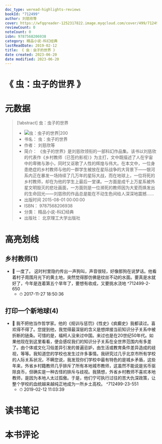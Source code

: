 ```yaml
---
doc_type: weread-highlights-reviews
bookId: "712499"
author: 刘慈欣等
cover: https://wfqqreader-1252317822.image.myqcloud.com/cover/499/712499/t7_712499.jpg
reviewCount: 0
noteCount: 0
isbn: 9787568206938
category: 精品小说-科幻经典
lastReadDate: 2019-02-12
title: 《 虫：虫子的世界 》
date created: 2023-06-20
date modified: 2023-06-20
---
```


# 《 虫：虫子的世界 》

# 元数据

> [!abstract] 虫：虫子的世界
> - ![ 虫：虫子的世界|200](https://wfqqreader-1252317822.image.myqcloud.com/cover/499/712499/t7_712499.jpg)
> - 书名： 虫：虫子的世界
> - 作者： 刘慈欣等
> - 简介： 《虫子的世界》是刘慈欣领衔的一部科幻作品集。该书以刘慈欣的代表作《乡村教师（已签约影视）》为主打，文中既描述了人在宇宙中的卑微与渺小，同时又讴歌了人性的辉煌与伟大。在本文中，一位身患绝症的乡村教师与他的一群学生被放在星际战争的大背景下——银河系内正在暴发一场持续了几万年的星际大战，而在地球上，一位将死的乡村教师，却在为他的学生上最后一堂课。一方面是成千上万星系被外星文明毁灭的悲壮画面，一方面则是一位濒死的教师因为大爱而焕发出的生命回光——刘慈欣的作品总是能在不动生色间给人深深地震撼……
> - 出版时间 2015-08-01 00:00:00
> - ISBN： 9787568206938
> - 分类： 精品小说-科幻经典
> - 出版社： 北京理工大学出版社

# 高亮划线

## 乡村教师(1)

- 📌 一度了。 这时村里隐约传出一声狗叫，声音很轻，好像那狗在说梦话。他看着村子周围月光下的黄土地，突然觉得那仿佛是纹丝不动的水面。要真是水就好了，今年是连着第五个旱年了，要想有收成，又要挑水浇地 ^712499-2-650
    - ⏱ 2017-11-27 18:50:36

## 打印一个新地球(4)

- 📌 我不把他当作哲学家。他的《规训与惩罚》《性史》《疯癫史》我都读过。喜欢得不得了。您提到他，我觉得最深层的含义是想焊接当前知识分子关系中被折断的链条。可惜的是，福柯人没来过中国。来过也是在20世纪50年代。如果他现在到这里看看，便会感叹我们的知识分子关系在全世界范围内有多差了。由个体或文化习俗差异引发的普遍忌妒，由生活或教育条件差异造成的歧视，等等。我知道您的学校也发生过许多事情。我研究过几乎北京市所有学校的人际关系状况，不瞒您说，我发现你们学校中最有特色的是城乡矛盾，这些年来，外省乡村籍教师几乎排斥了所有本地城市教师，这虽然不能说是劣币驱除良币，但确实是一种古怪的排斥与歧视。我猜想，外省乡村教师不喜欢本地教师，是因为本地人太过孤傲。于是，他们宁可执行过往的苦大仇深政策，让整个学校的血统越来越纯正地成为一所乡土高校。 ^712499-23-551
    - ⏱ 2019-02-12 11:03:39

# 读书笔记

# 本书评论
